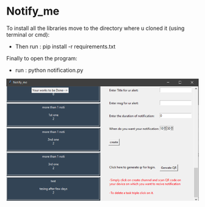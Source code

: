 # Notify_me

To install all the libraries move to the directory where u cloned it (using terminal or cmd):
- Then run : pip install -r requirements.txt

Finally to open the program:
- run : python notification.py

![alt text](https://github.com/LazybuddyNK/Notify_me/blob/master/noti.png)

